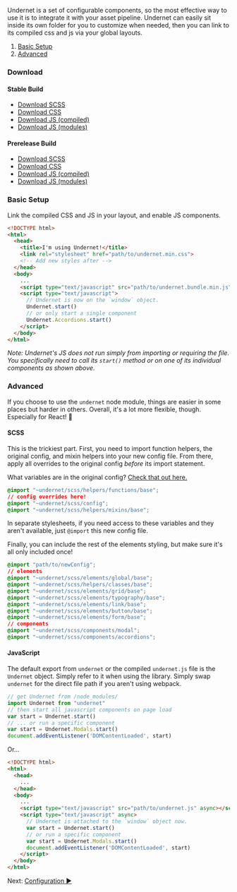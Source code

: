 Undernet is a set of configurable components, so the most effective way to use it is to integrate it with your asset pipeline. Undernet can easily sit inside its own folder for you to customize when needed, then you can link to its compiled css and js via your global layouts.

1.  [Basic Setup](#basic-setup)
2.  [Advanced](#advanced)

### Download

#### Stable Build

- [Download SCSS](https://github.com/geotrev/undernet/raw/master/dist/undernet.scss.zip)
- [Download CSS](https://github.com/geotrev/undernet/raw/master/dist/undernet.css.zip)
- [Download JS (compiled)](https://github.com/geotrev/undernet/raw/master/dist/undernet.js.zip)
- [Download JS (modules)](https://github.com/geotrev/undernet/raw/master/dist/undernet.modules.js.zip)

#### Prerelease Build

- [Download SCSS](https://github.com/geotrev/undernet/raw/develop/dist/undernet.scss.zip)
- [Download CSS](https://github.com/geotrev/undernet/raw/develop/dist/undernet.css.zip)
- [Download JS (compiled)](https://github.com/geotrev/undernet/raw/develop/dist/undernet.js.zip)
- [Download JS (modules)](https://github.com/geotrev/undernet/raw/develop/dist/undernet.modules.js.zip)

### Basic Setup

Link the compiled CSS and JS in your layout, and enable JS components.

```html
<!DOCTYPE html>
<html>
  <head>
    <title>I'm using Undernet!</title>
    <link rel="stylesheet" href="path/to/undernet.min.css">
    <!-- Add new styles after -->
  </head>
  <body>
    ...
    <script type="text/javascript" src="path/to/undernet.bundle.min.js" async></script>
    <script type="text/javascript">
      // Undernet is now on the `window` object.
      Undernet.start()
      // or only start a single component
      Undernet.Accordions.start()
    </script>
  </body>
</html>
```

_Note: Undernet's JS does not run simply from importing or requiring the file. You specifically need to call its `start()` method or on one of its individual components as shown above._

### Advanced

If you choose to use the `undernet` node module, things are easier in some places but harder in others. Overall, it's a lot more flexible, though. Especially for React! 🎉

#### SCSS

This is the trickiest part. First, you need to import function helpers, the original config, and mixin helpers into your new config file. From there, apply all overrides to the original config _before_ its import statement.

What variables are in the original config? [Check that out here.](https://github.com/geotrev/undernet/blob/master/scss/_config.scss)

```css
@import "~undernet/scss/helpers/functions/base";
// config overrides here!
@import "~undernet/scss/config";
@import "~undernet/scss/helpers/mixins/base";
```

In separate stylesheets, if you need access to these variables and they aren't available, just `@import` this new config file.

Finally, you can include the rest of the elements styling, but make sure it's all only included once!

```css
@import "path/to/newConfig";
// elements
@import "~undernet/scss/elements/global/base";
@import "~undernet/scss/helpers/classes/base";
@import "~undernet/scss/elements/grid/base";
@import "~undernet/scss/elements/typography/base";
@import "~undernet/scss/elements/link/base";
@import "~undernet/scss/elements/button/base";
@import "~undernet/scss/elements/form/base";
// components
@import "~undernet/scss/components/modal";
@import "~undernet/scss/components/accordions";
```

#### JavaScript

The default export from `undernet` or the compiled `undernet.js` file is the `Undernet` object. Simply refer to it when using the library. Simply swap `undernet` for the direct file path if you aren't using webpack.

```js
// get Undernet from /node_modules/
import Undernet from "undernet"
// then start all javascript components on page load
var start = Undernet.start()
// ... or run a specific component
var start = Undernet.Modals.start()
document.addEventListener('DOMContentLoaded', start)
```

Or...

```html
<!DOCTYPE html>
<html>
  <head>
    ...
  </head>
  <body>
    ...
    <script type="text/javascript" src="path/to/undernet.js" async></script>
    <script type="text/javascript" async>
      // Undernet is attached to the `window` object now.
      var start = Undernet.start()
      // or run a specific component
      var start = Undernet.Modals.start()
      document.addEventListener('DOMContentLoaded', start)
    </script>
  </body>
</html>
```

Next: [Configuration ►](configuration)
